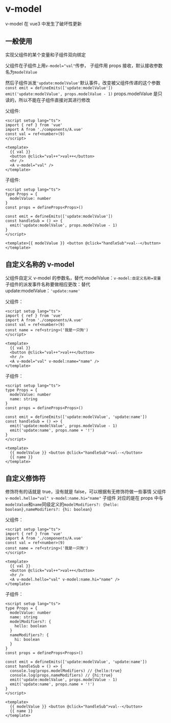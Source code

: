# v-model

v-model 在 vue3 中发生了破坏性更新

## 一般使用

实现父组件的某个变量和子组件双向绑定

父组件在子组件上用`v-model="val"`传参，
子组件用 props 接收，默认接收参数名为`modelValue`

然后子组件派发`'update:modelValue'`默认事件，改变被父组件传递的这个参数
`const emit = defineEmits(['update:modelValue'])`
`emit('update:modelValue', props.modelValue - 1)`
props.modelValue 是只读的，所以不能在子组件直接对其进行修改

父组件:

```vue
<script setup lang="ts">
import { ref } from 'vue'
import A from './components/A.vue'
const val = ref<number>(9)
</script>

<template>
  {{ val }}
  <button @click="val++">val++</button>
  <hr />
  <A v-model="val" />
</template>
```

子组件:

```vue
<script setup lang="ts">
type Props = {
  modelValue: number
}
const props = defineProps<Props>()

const emit = defineEmits(['update:modelValue'])
const handleSub = () => {
  emit('update:modelValue', props.modelValue - 1)
}
</script>

<template>{{ modelValue }} <button @click="handleSub">val--</button></template>
```

## 自定义名称的 v-model

父组件自定义 v-model 的参数名，替代 modelValue：`v-model:自定义名称=变量`
子组件的派发事件名称要做相应更改：替代 update:modelValue：`'update:name'`

父组件：

```vue
<script setup lang="ts">
import { ref } from 'vue'
import A from './components/A.vue'
const val = ref<number>(9)
const name = ref<string>('我是一只狗')
</script>

<template>
  {{ val }}
  <button @click="val++">val++</button>
  <hr />
  <A v-model="val" v-model:name="name" />
</template>
```

子组件：

```vue
<script setup lang="ts">
type Props = {
  modelValue: number
  name: string
}
const props = defineProps<Props>()

const emit = defineEmits(['update:modelValue', 'update:name'])
const handleSub = () => {
  emit('update:modelValue', props.modelValue - 1)
  emit('update:name', props.name + '!')
}
</script>

<template>
  {{ modelValue }} <button @click="handleSub">val--</button>
  {{ name }}
</template>
```

## 自定义修饰符

修饰符有的话就是 true，没有就是 false，可以根据有无修饰符做一些事情
父组件 `v-model.hello="val" v-model:name.hi="name"`
子组件 对应的是在 props 中与`modelValue`和`name`同级定义的`modelModifiers?: {hello: boolean},nameModifiers?: {hi: boolean}`

父组件：

```vue
<script setup lang="ts">
import { ref } from 'vue'
import A from './components/A.vue'
const val = ref<number>(9)
const name = ref<string>('我是一只狗')
</script>

<template>
  {{ val }}
  <button @click="val++">val++</button>
  <hr />
  <A v-model.hello="val" v-model:name.hi="name" />
</template>
```

子组件：

```vue
<script setup lang="ts">
type Props = {
  modelValue: number
  name: string
  modelModifiers?: {
    hello: boolean
  }
  nameModifiers?: {
    hi: boolean
  }
}
const props = defineProps<Props>()

const emit = defineEmits(['update:modelValue', 'update:name'])
const handleSub = () => {
  console.log(props.modelModifiers) // {hello:true}
  console.log(props.nameModifiers) // {hi:true}
  emit('update:modelValue', props.modelValue - 1)
  emit('update:name', props.name + '!')
}
</script>

<template>
  {{ modelValue }} <button @click="handleSub">val--</button>
  {{ name }}
</template>
```
